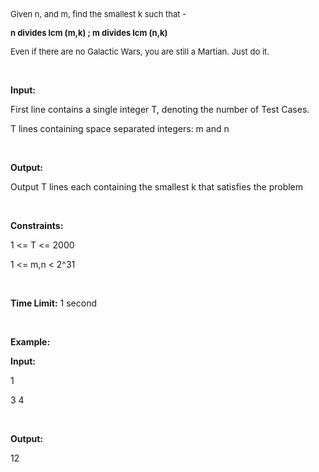 <p><span style="font-size: small;">Given n, and m, find the smallest k such that -</span></p>
<p><span style="font-size: small;"><strong><span style="font-size: small;">n divides lcm (m,k) ; m</span><span style="font-size: small;">&nbsp;divides lcm (n,k)</span></strong></span></p>
<p><span style="font-size: small;">Even if there are no Galactic Wars, you are still a Martian. Just do it.</span></p>
<div id="_mcePaste" style="position: absolute; left: -10000px; top: 0px; width: 1px; height: 1px; overflow: hidden;">Input:&nbsp;</div>
<div id="_mcePaste" style="position: absolute; left: -10000px; top: 0px; width: 1px; height: 1px; overflow: hidden;">First line contains a single integer T, denoting the number of Test Cases.</div>
<div id="_mcePaste" style="position: absolute; left: -10000px; top: 0px; width: 1px; height: 1px; overflow: hidden;">T lines containing space separated integers: m and n</div>
<div id="_mcePaste" style="position: absolute; left: -10000px; top: 0px; width: 1px; height: 1px; overflow: hidden;">&nbsp;</div>
<div id="_mcePaste" style="position: absolute; left: -10000px; top: 0px; width: 1px; height: 1px; overflow: hidden;">Output:</div>
<div id="_mcePaste" style="position: absolute; left: -10000px; top: 0px; width: 1px; height: 1px; overflow: hidden;">Output T lines each containing the smallest k that satisfies the problem&nbsp;</div>
<div id="_mcePaste" style="position: absolute; left: -10000px; top: 0px; width: 1px; height: 1px; overflow: hidden;">&nbsp;</div>
<div id="_mcePaste" style="position: absolute; left: -10000px; top: 0px; width: 1px; height: 1px; overflow: hidden;">Constraints:</div>
<div id="_mcePaste" style="position: absolute; left: -10000px; top: 0px; width: 1px; height: 1px; overflow: hidden;">1 &lt;= T &lt;= 2000</div>
<div id="_mcePaste" style="position: absolute; left: -10000px; top: 0px; width: 1px; height: 1px; overflow: hidden;">1 &lt;= m,n &lt;= 10^9</div>
<div id="_mcePaste" style="position: absolute; left: -10000px; top: 0px; width: 1px; height: 1px; overflow: hidden;">&nbsp;</div>
<div id="_mcePaste" style="position: absolute; left: -10000px; top: 0px; width: 1px; height: 1px; overflow: hidden;">Time Limit: 1 second</div>
<div id="_mcePaste" style="position: absolute; left: -10000px; top: 0px; width: 1px; height: 1px; overflow: hidden;">&nbsp;</div>
<div id="_mcePaste" style="position: absolute; left: -10000px; top: 0px; width: 1px; height: 1px; overflow: hidden;">Example:</div>
<div id="_mcePaste" style="position: absolute; left: -10000px; top: 0px; width: 1px; height: 1px; overflow: hidden;">Input:</div>
<div id="_mcePaste" style="position: absolute; left: -10000px; top: 0px; width: 1px; height: 1px; overflow: hidden;">1</div>
<div id="_mcePaste" style="position: absolute; left: -10000px; top: 0px; width: 1px; height: 1px; overflow: hidden;">3 4</div>
<div id="_mcePaste" style="position: absolute; left: -10000px; top: 0px; width: 1px; height: 1px; overflow: hidden;">&nbsp;</div>
<div id="_mcePaste" style="position: absolute; left: -10000px; top: 0px; width: 1px; height: 1px; overflow: hidden;">Output:</div>
<div id="_mcePaste" style="position: absolute; left: -10000px; top: 0px; width: 1px; height: 1px; overflow: hidden;">12</div>
<p>&nbsp;</p>
<p><strong>Input:</strong>&nbsp;</p>
<p>First line contains a single integer T, denoting the number of Test Cases.</p>
<p>T lines containing space separated integers: m and n</p>
<p>&nbsp;</p>
<p><strong>Output:</strong></p>
<p>Output T lines each containing the smallest k that satisfies the problem&nbsp;</p>
<p>&nbsp;</p>
<p><strong>Constraints:</strong></p>
<p>1 &lt;= T &lt;= 2000</p>
<p>1 &lt;= m,n &lt; 2^31</p>
<p>&nbsp;</p>
<p><strong>Time Limit:</strong> 1 second</p>
<p>&nbsp;</p>
<p><strong>Example:</strong></p>
<p><strong>Input:</strong></p>
<p>1</p>
<p>3 4</p>
<p>&nbsp;</p>
<p><strong>Output:</strong></p>
<p>12</p>
<p>&nbsp;</p>